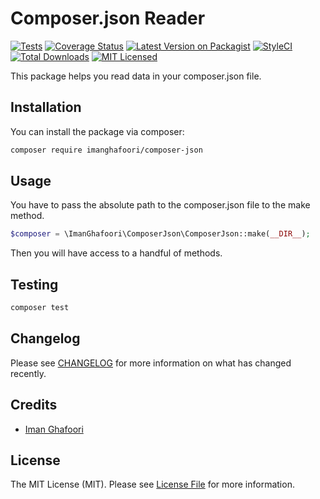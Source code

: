 # Composer.json Reader

[![Tests](https://img.shields.io/github/actions/workflow/status/imanghafoori1/composer-json/run-tests-phpunit.yml?branch=main&label=tests&style=flat-square)](https://github.com/imanghafoori1/composer-json/actions/workflows/run-tests-phpunit.yml)
[![Coverage Status](https://coveralls.io/repos/github/imanghafoori1/composer-json/badge.svg?branch=main)](https://coveralls.io/github/imanghafoori1/composer-json?branch=main)
[![Latest Version on Packagist](https://img.shields.io/packagist/v/imanghafoori/composer-json.svg?style=flat-square)](https://packagist.org/packages/imanghafoori/composer-json)
[![StyleCI](https://github.styleci.io/repos/581894115/shield?branch=main)](https://github.styleci.io/repos/581894115?branch=main)
[![Total Downloads](https://img.shields.io/packagist/dt/imanghafoori/composer-json.svg?style=flat-square)](https://packagist.org/packages/imanghafoori/composer-json)
[![MIT Licensed](https://img.shields.io/badge/license-MIT-brightgreen.svg?style=flat-square)](LICENSE.md)

This package helps you read data in your composer.json file.

## Installation

You can install the package via composer:

```bash
composer require imanghafoori/composer-json
```

## Usage

You have to pass the absolute path to the composer.json file to the make method.

```php
$composer = \ImanGhafoori\ComposerJson\ComposerJson::make(__DIR__);
```
Then you will have access to a handful of methods.

## Testing

```bash
composer test
```

## Changelog

Please see [CHANGELOG](CHANGELOG.md) for more information on what has changed recently.

## Credits

- [Iman Ghafoori](https://github.com/imanghafoori1)


## License

The MIT License (MIT). Please see [License File](LICENSE.md) for more information.
